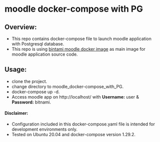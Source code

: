 # moodle docker-compose with PG

## Overview:
- This repo contains docker-compose file to launch moodle application with Postgresql database.
- This repo is using [bintami moodle docker image](https://hub.docker.com/r/bitnami/moodle) as main image for moodle application source code.

## Usage:

- clone the project.
- change directory to moodle_docker-compose_with_PG.
- docker-compose up -d.
- Access moodle app on http://localhost/ with **Username:** user & **Password:** bitnami.

#### Disclaimer: 
- Configuration included in this docker-compose.yaml file is intended for development environments only.
- Tested on Ubuntu 20.04 and docker-compose version 1.29.2.